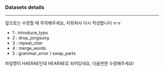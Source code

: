 ### Datasets details
---
앞으로는 수정할 때 주의해주세요, 지워져서 다시 작성합니다 ㅠㅠ
- 1 : introduce_typo
- 2 : drop_jongsung
- 3 : repeat_char
- 4 : merge_words
- 5 : grammar_error / swap_parts

파일명이 HAERAE인데 HEARAE로 되어있네요, 다음번엔 수정해주세요!
